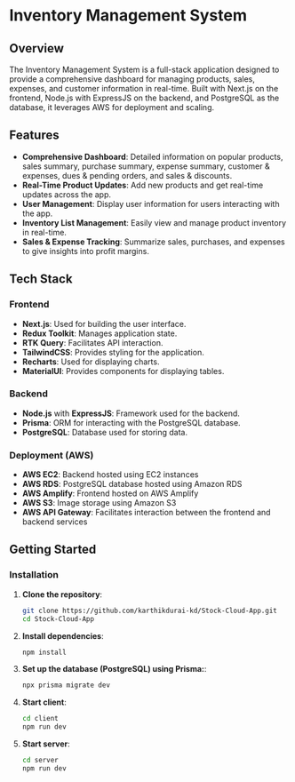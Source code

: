 # Inventory Management System

## Overview

The Inventory Management System is a full-stack application designed to provide a comprehensive dashboard for managing products, sales, expenses, and customer information in real-time. Built with Next.js on the frontend, Node.js with ExpressJS on the backend, and PostgreSQL as the database, it leverages AWS for deployment and scaling.

## Features

- **Comprehensive Dashboard**: Detailed information on popular products, sales summary, purchase summary, expense summary, customer & expenses, dues & pending orders, and sales & discounts.
- **Real-Time Product Updates**: Add new products and get real-time updates across the app.
- **User Management**: Display user information for users interacting with the app.
- **Inventory List Management**: Easily view and manage product inventory in real-time.
- **Sales & Expense Tracking**: Summarize sales, purchases, and expenses to give insights into profit margins.

## Tech Stack

### Frontend

- **Next.js**: Used for building the user interface.
- **Redux Toolkit**: Manages application state.
- **RTK Query**: Facilitates API interaction.
- **TailwindCSS**: Provides styling for the application.
- **Recharts**: Used for displaying charts.
- **MaterialUI**: Provides components for displaying tables.

### Backend

- **Node.js** with **ExpressJS**: Framework used for the backend.
- **Prisma**: ORM for interacting with the PostgreSQL database.
- **PostgreSQL**: Database used for storing data.

### Deployment (AWS)

- **AWS EC2**: Backend hosted using EC2 instances
- **AWS RDS**: PostgreSQL database hosted using Amazon RDS
- **AWS Amplify**: Frontend hosted on AWS Amplify
- **AWS S3**: Image storage using Amazon S3
- **AWS API Gateway**: Facilitates interaction between the frontend and backend services

## Getting Started

### Installation

1. **Clone the repository**:

   ```bash
   git clone https://github.com/karthikdurai-kd/Stock-Cloud-App.git
   cd Stock-Cloud-App

   ```

2. **Install dependencies**:

   ```bash
   npm install

   ```

3. **Set up the database (PostgreSQL) using Prisma:**:

   ```bash
   npx prisma migrate dev

   ```

4. **Start client**:

   ```bash
   cd client
   npm run dev

   ```

5. **Start server**:
   ```bash
   cd server
   npm run dev
   ```

